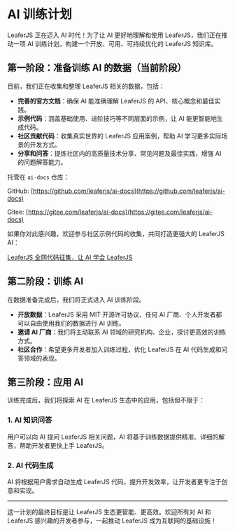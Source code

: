 # AI 训练计划

LeaferJS 正在迈入 AI 时代！为了让 AI 更好地理解和使用 LeaferJS，我们正在推动一项 AI 训练计划，构建一个开放、可用、可持续优化的 LeaferJS 知识库。

## 第一阶段：准备训练 AI 的数据（当前阶段）

目前，我们正在收集和整理 LeaferJS 相关的数据，包括：

- **完善的官方文档**：确保 AI 能准确理解 LeaferJS 的 API、核心概念和最佳实践。
- **示例代码**：涵盖基础使用、进阶技巧等不同层面的示例，让 AI 能更智能地生成代码。
- **社区贡献代码**：收集真实世界的 LeaferJS 应用案例，帮助 AI 学习更多实际场景的开发方式。
- **分享和问答**：提炼社区内的高质量技术分享、常见问题及最佳实践，增强 AI 的问题解答能力。

托管在 `ai-docs` 仓库：

GitHub: [https://github.com/leaferjs/ai-docs](https://github.com/leaferjs/ai-docs)

<!-- [![github](https://img.shields.io/github/stars/leaferjs/ai-docs?style=social)](https://github.com/leaferjs/ai-docs) -->

Gitee: [https://gitee.com/leaferjs/ai-docs](https://gitee.com/leaferjs/ai-docs)

<!-- [![gitee](https://gitee.com/leaferjs/ai-docs/badge/star.svg?theme=white)](https://gitee.com/leaferjs/ai-docs) -->

如果你对此感兴趣，欢迎参与社区示例代码的收集，共同打造更强大的 LeaferJS AI：

[LeaferJS 全网代码征集，让 AI 学会 LeaferJS](/blog/2025-02-07-1.md)

## 第二阶段：训练 AI

在数据准备完成后，我们将正式进入 AI 训练阶段。

- **开放数据**：LeaferJS 采用 MIT 开源许可协议，任何 AI 厂商、个人开发者都可以自由使用我们的数据进行 AI 训练。
- **邀请 AI 厂商**：我们将主动联系 AI 领域的研究机构、企业，探讨更高效的训练方式。
- **社区合作**：希望更多开发者加入训练过程，优化 LeaferJS 在 AI 代码生成和问答领域的表现。

## 第三阶段：应用 AI

训练完成后，我们将探索 AI 在 LeaferJS 生态中的应用，包括但不限于：

### 1. AI 知识问答

用户可以向 AI 提问 LeaferJS 相关问题，AI 将基于训练数据提供精准、详细的解答，帮助开发者更快上手 LeaferJS。

### 2. AI 代码生成

AI 将根据用户需求自动生成 LeaferJS 代码，提升开发效率，让开发者更专注于创意和实现。

---

这一计划的最终目标是让 LeaferJS 生态更智能、更高效。欢迎所有对 AI 和 LeaferJS 感兴趣的开发者参与，一起推动 LeaferJS 成为互联网的基础设施！
